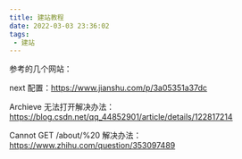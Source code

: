 ```yaml
---
title: 建站教程
date: 2022-03-03 23:36:02
tags:
 - 建站
---
```


参考的几个网站：

next 配置：https://www.jianshu.com/p/3a05351a37dc

Archieve 无法打开解决办法：https://blog.csdn.net/qq_44852901/article/details/122817214

Cannot GET /about/%20 解决办法：https://www.zhihu.com/question/353097489

